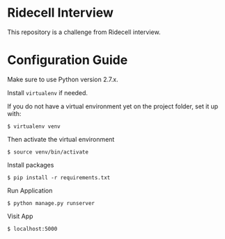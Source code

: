 Ridecell Interview
======

This repository is a challenge from Ridecell interview.


# Configuration Guide

Make sure to use Python version 2.7.x.

Install `virtualenv` if needed.

If you do not have a virtual environment yet on the project folder, set it up with:

    $ virtualenv venv

Then activate the virtual environment

    $ source venv/bin/activate

Install packages

    $ pip install -r requirements.txt

Run Application

    $ python manage.py runserver

Visit App

    $ localhost:5000
